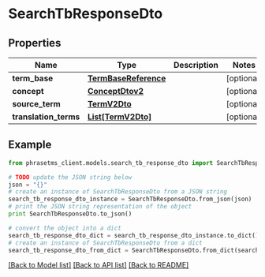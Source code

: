 # SearchTbResponseDto

## Properties

| Name                  | Type                                          | Description | Notes      |
| --------------------- | --------------------------------------------- | ----------- | ---------- |
| **term_base**         | [**TermBaseReference**](TermBaseReference.md) |             | [optional] |
| **concept**           | [**ConceptDtov2**](ConceptDtov2.md)           |             | [optional] |
| **source_term**       | [**TermV2Dto**](TermV2Dto.md)                 |             | [optional] |
| **translation_terms** | [**List[TermV2Dto]**](TermV2Dto.md)           |             | [optional] |

## Example

```python
from phrasetms_client.models.search_tb_response_dto import SearchTbResponseDto

# TODO update the JSON string below
json = "{}"
# create an instance of SearchTbResponseDto from a JSON string
search_tb_response_dto_instance = SearchTbResponseDto.from_json(json)
# print the JSON string representation of the object
print SearchTbResponseDto.to_json()

# convert the object into a dict
search_tb_response_dto_dict = search_tb_response_dto_instance.to_dict()
# create an instance of SearchTbResponseDto from a dict
search_tb_response_dto_from_dict = SearchTbResponseDto.from_dict(search_tb_response_dto_dict)
```

[[Back to Model list]](../README.md#documentation-for-models) [[Back to API list]](../README.md#documentation-for-api-endpoints) [[Back to README]](../README.md)
